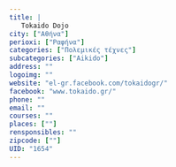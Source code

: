 ```yaml
---
title: |
   Tokaido Dojo
city: ["Αθήνα"]
perioxi: ["Ραφήνα"]
categories: ["Πολεμικές τέχνες"]
subcategories: ["Aikido"]
address: ""
logoimg: ""
website: "el-gr.facebook.com/tokaidogr/"
facebook: "www.tokaido.gr/"
phone: ""
email: ""
courses: ""
places: [""]
rensponsibles: ""
zipcode: [""]
UID: "1654"
---
```




